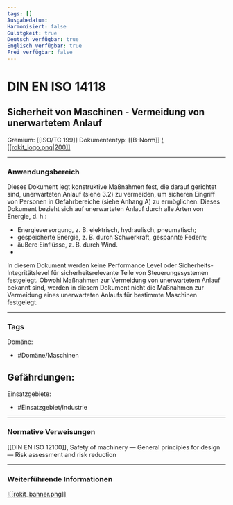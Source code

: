 ```yaml
---
tags: []
Ausgabedatum: 
Harmonisiert: false
Gülitgkeit: true
Deutsch verfügbar: true
Englisch verfügbar: true
Frei verfügbar: false
---
```


# DIN EN ISO 14118
## Sicherheit von Maschinen - Vermeidung von unerwartetem Anlauf

Gremium: [[ISO/TC 199]]
Dokumententyp: [[B-Norm]]
[![[rokit_logo.png|200]]](https://public-robots.de/)

***
### Anwendungsbereich

Dieses Dokument legt konstruktive Maßnahmen fest, die darauf gerichtet sind, unerwarteten Anlauf (siehe 3.2) zu vermeiden, um sicheren Eingriff von Personen in Gefahrbereiche (siehe Anhang A) zu ermöglichen.
Dieses Dokument bezieht sich auf unerwarteten Anlauf durch alle Arten von Energie, d. h.:
- Energieversorgung, z. B. elektrisch, hydraulisch, pneumatisch;
- gespeicherte Energie, z. B. durch Schwerkraft, gespannte Federn;
- äußere Einflüsse, z. B. durch Wind.
- 
In diesem Dokument werden keine Performance Level oder Sicherheits-Integritätslevel für sicherheitsrelevante Teile von Steuerungssystemen festgelegt. Obwohl Maßnahmen zur Vermeidung von unerwartetem Anlauf bekannt sind, werden in diesem Dokument nicht die Maßnahmen zur Vermeidung eines unerwarteten Anlaufs für bestimmte Maschinen festgelegt.

***
### Tags

Domäne:
- #Domäne/Maschinen 

Gefährdungen:
- 

Einsatzgebiete:
- #Einsatzgebiet/Industrie 

***
### Normative Verweisungen

[[DIN EN ISO 12100]], Safety of machinery — General principles for design — Risk assessment and risk reduction


***
### Weiterführende Informationen



[![[rokit_banner.png]]](https://public-robots.de/)
